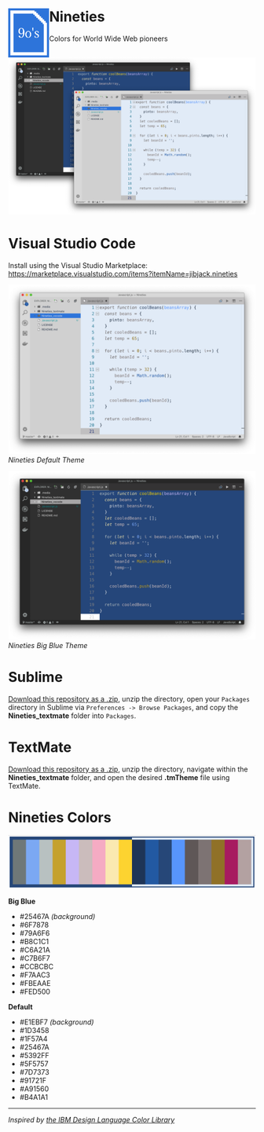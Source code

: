 # Nineties <img align="left" height="100" src="/.media/Nineties_icon.png">
Colors for World Wide Web pioneers

![Nineties Theme](/.media/Nineties_both-vscode-img.png)

# Visual Studio Code
Install using the Visual Studio Marketplace: https://marketplace.visualstudio.com/items?itemName=jibjack.nineties


![Nineties Default Theme](/.media/Nineties-vscode-img.png)
*Nineties Default Theme*


![Nineties Big Blue Theme](/.media/Nineties_big_blue-vscode-img.png)
*Nineties Big Blue Theme*


# Sublime
[Download this repository as a .zip](https://github.com/jaredgorski/Nineties/archive/master.zip), unzip the directory, open your `Packages` directory in Sublime via `Preferences -> Browse Packages`, and copy the **Nineties_textmate** folder into `Packages`.

# TextMate
[Download this repository as a .zip](https://github.com/jaredgorski/Nineties/archive/master.zip), unzip the directory, navigate within the **Nineties_textmate** folder, and open the desired **.tmTheme** file using TextMate.

# Nineties Colors

![Nineties Color Palette](/.media/Nineties-color-palette.png)

**Big Blue**
- #25467A *(background)*
- #6F7878
- #79A6F6
- #B8C1C1
- #C6A21A
- #C7B6F7
- #CCBCBC
- #F7AAC3
- #FBEAAE
- #FED500

**Default**
- #E1EBF7 *(background)*
- #1D3458
- #1F57A4
- #25467A
- #5392FF
- #5F5757
- #7D7373
- #91721F
- #A91560
- #B4A1A1

---

*Inspired by [the IBM Design Language Color Library](https://www.ibm.com/design/language/resources/color-library/)*
